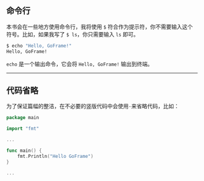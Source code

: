 ## 命令行
本书会在一些地方使用命令行，我将使用 `$` 符合作为提示符，你不需要输入这个符号。比如，如果我写了 `$ ls`，你只需要输入 `ls` 即可。
```bash
$ echo "Hello, GoFrame!"
Hello, GoFrame!
```
`echo` 是一个输出命令，它会将 `Hello, GoFrame!` 输出到终端。

---

## 代码省略
为了保证篇幅的整洁，在不必要的竖版代码中会使用`·`来省略代码，比如：
```go
package main

import "fmt"

...

func main() {
	fmt.Println("Hello GoFrame")
}

...
```
